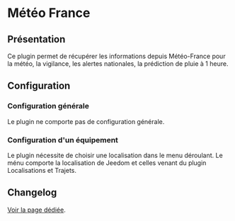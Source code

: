 # Météo France

## Présentation

Ce plugin permet de récupérer les informations depuis Météo-France pour la météo, la vigilance, les alertes nationales, la prédiction de pluie à 1 heure.

## Configuration

### Configuration générale

Le plugin ne comporte pas de configuration générale.

### Configuration d'un équipement

Le plugin nécessite de choisir une localisation dans le menu déroulant. Le ménu comporte la localisation de Jeedom et celles venant du plugin Localisations et Trajets.


## Changelog

[Voir la page dédiée](changelog.md).
